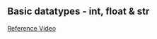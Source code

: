 ## Basic datatypes - int, float & str

[Reference Video](https://drive.google.com/file/d/1U-hmaxJ7Yd1gdtRNOOh7y_fQD-qxXgiv/view?usp=sharing)
